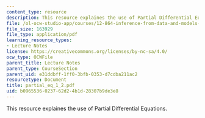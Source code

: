 ```yaml
---
content_type: resource
description: This resource explaines the use of Partial Differential Equations.
file: /ol-ocw-studio-app/courses/12-864-inference-from-data-and-models-spring-2005/b0965536023762d24b1d28307b9de3e8_partial_eq_1_2.pdf
file_size: 163929
file_type: application/pdf
learning_resource_types:
- Lecture Notes
license: https://creativecommons.org/licenses/by-nc-sa/4.0/
ocw_type: OCWFile
parent_title: Lecture Notes
parent_type: CourseSection
parent_uid: e31ddbff-1ff0-3bfb-0353-d7cdba211ac2
resourcetype: Document
title: partial_eq_1_2.pdf
uid: b0965536-0237-62d2-4b1d-28307b9de3e8
---
```

This resource explaines the use of Partial Differential Equations.